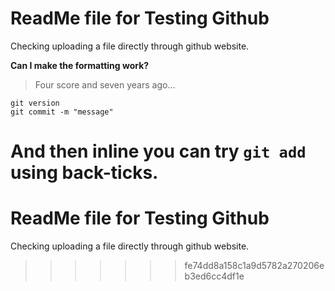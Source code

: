 # ReadMe file for Testing Github

Checking uploading a file directly through github website.

**Can I make the formatting work?**

> Four score and seven years ago...

```
git version
git commit -m "message"
```
And then inline you can try `git add` using back-ticks.
=======
# ReadMe file for Testing Github

Checking uploading a file directly through github website.
>>>>>>> fe74dd8a158c1a9d5782a270206eb3ed6cc4df1e
